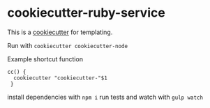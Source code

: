 # cookiecutter-ruby-service

This is a [cookiecutter](https://github.com/audreyr/cookiecutter) for templating. 

Run with `cookiecutter cookiecutter-node`

Example shortcut function
```
cc() {
  cookiecutter "cookiecutter-"$1
 }
 ```
install dependencies with `npm i` 
run tests and watch with `gulp watch`
